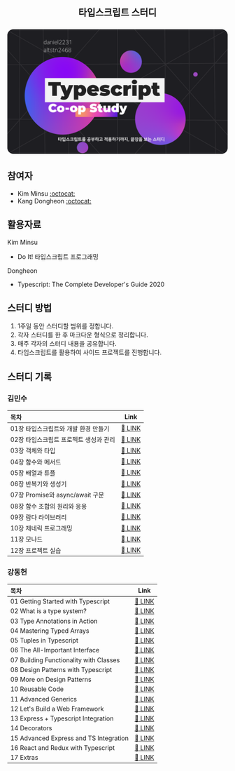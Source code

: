 <h2 align="center">
  타입스크립트 스터디
  <br/><br/>
  <img src="logo.png" alt="Book Logo" width="700">
</h2>

## 참여자

- Kim Minsu [:octocat:](https://github.com/alstn2468)
- Kang Dongheon [:octocat:](https://github.com/daniel2231)

## 활용자료

Kim Minsu
- Do It! 타입스크립트 프로그래밍

Dongheon
- Typescript: The Complete Developer's Guide 2020

## 스터디 방법

1. 1주일 동안 스터디할 범위를 정합니다.
2. 각자 스터디를 한 후 마크다운 형식으로 정리합니다.
3. 매주 각자의 스터디 내용을 공유합니다.
4. 타입스크립트를 활용하여 사이드 프로젝트를 진행합니다.

## 스터디 기록

### 김민수
| 목차                                   |                    Link                     |
| :------------------------------------- | :------------------------------------------: |
| 01장 타입스크립트와 개발 환경 만들기   |  [:link: LINK](./Summary/ms/Chapter_1/1.md)  |
| 02장 타입스크립트 프로젝트 생성과 관리 |  [:link: LINK](./Summary/ms/Chapter_2/2.md)  |
| 03장 객체와 타입                       |  [:link: LINK](./Summary/ms/Chapter_3/3.md)  |
| 04장 함수와 메서드                     |  [:link: LINK](./Summary/ms/Chapter_4/4.md)  |
| 05장 배열과 튜플                       |  [:link: LINK](./Summary/ms/Chapter_5/5.md)  |
| 06장 반복기와 생성기                   |  [:link: LINK](./Summary/ms/Chapter_6/6.md)  |
| 07장 Promise와 async/await 구문        |  [:link: LINK](./Summary/ms/Chapter_7/7.md)  |
| 08장 함수 조합의 원리와 응용           |  [:link: LINK](./Summary/ms/Chapter_8/8.md)  |
| 09장 람다 라이브러리                   |  [:link: LINK](./Summary/ms/Chapter_9/9.md)  |
| 10장 제네릭 프로그래밍                 | [:link: LINK](./Summary/ms/Chapter_10/10.md) |
| 11장 모나드                            | [:link: LINK](./Summary/ms/Chapter_11/11.md) |
| 12장 프로젝트 실습                     | [:link: LINK](./Summary/ms/Chapter_12/12.md) |


### 강동헌
| 목차                                   |                    Link                     |
| :------------------------------------- | :------------------------------------------: |
| 01 Getting Started with Typescript   |  [:link: LINK](./Summary/)  |
| 02 What is a type system? |  [:link: LINK](./Summary/)  |
| 03 Type Annotations in Action                       |  [:link: LINK](./Summary/)  |
| 04 Mastering Typed Arrays                     |  [:link: LINK](./Summary/)  |
| 05 Tuples in Typescript                      |  [:link: LINK](./Summary/)  |
| 06 The All-Important Interface                   |  [:link: LINK](./Summary/)  |
| 07 Building Functionality with Classes       |  [:link: LINK](./Summary/)  |
| 08 Design Patterns with Typescript         |  [:link: LINK](./Summary/)  |
| 09 More on Design Patterns                   |  [:link: LINK](./Summary/)  |
| 10 Reusable Code                 | [:link: LINK](./Summary/) |
| 11 Advanced Generics                            | [:link: LINK](./Summary/) |
| 12 Let's Build a Web Framework                     | [:link: LINK](./Summary/) |
| 13 Express + Typescript Integration | [:link: LINK](./Summary/) |
| 14 Decorators | [:link: LINK](./Summary/) |
| 15 Advanced Express and TS Integration | [:link: LINK](./Summary/) |
| 16 React and Redux with Typescript | [:link: LINK](./Summary/) |
| 17 Extras | [:link: LINK](./Summary/) |